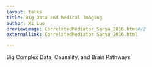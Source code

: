```yaml
---
layout: talks
title: Big Data and Medical Imaging 
author: Xi Luo
previewimage: CorrelatedMediator_Sanya_2016.html#/2
externallink: CorrelatedMediator_Sanya_2016.html

---
```

Big Complex Data, Causality, and Brain Pathways